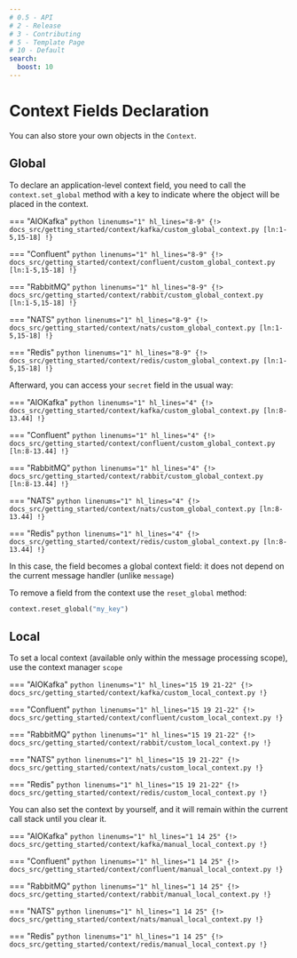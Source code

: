 ```yaml
---
# 0.5 - API
# 2 - Release
# 3 - Contributing
# 5 - Template Page
# 10 - Default
search:
  boost: 10
---
```


# Context Fields Declaration

You can also store your own objects in the `Context`.

## Global

To declare an application-level context field, you need to call the `context.set_global` method with a key to indicate where the object will be placed in the context.

=== "AIOKafka"
    ```python linenums="1" hl_lines="8-9"
    {!> docs_src/getting_started/context/kafka/custom_global_context.py [ln:1-5,15-18] !}
    ```

=== "Confluent"
    ```python linenums="1" hl_lines="8-9"
    {!> docs_src/getting_started/context/confluent/custom_global_context.py [ln:1-5,15-18] !}
    ```

=== "RabbitMQ"
    ```python linenums="1" hl_lines="8-9"
    {!> docs_src/getting_started/context/rabbit/custom_global_context.py [ln:1-5,15-18] !}
    ```

=== "NATS"
    ```python linenums="1" hl_lines="8-9"
    {!> docs_src/getting_started/context/nats/custom_global_context.py [ln:1-5,15-18] !}
    ```

=== "Redis"
    ```python linenums="1" hl_lines="8-9"
    {!> docs_src/getting_started/context/redis/custom_global_context.py [ln:1-5,15-18] !}
    ```

Afterward, you can access your `secret` field in the usual way:

=== "AIOKafka"
    ```python linenums="1" hl_lines="4"
    {!> docs_src/getting_started/context/kafka/custom_global_context.py [ln:8-13.44] !}
    ```

=== "Confluent"
    ```python linenums="1" hl_lines="4"
    {!> docs_src/getting_started/context/confluent/custom_global_context.py [ln:8-13.44] !}
    ```

=== "RabbitMQ"
    ```python linenums="1" hl_lines="4"
    {!> docs_src/getting_started/context/rabbit/custom_global_context.py [ln:8-13.44] !}
    ```

=== "NATS"
    ```python linenums="1" hl_lines="4"
    {!> docs_src/getting_started/context/nats/custom_global_context.py [ln:8-13.44] !}
    ```

=== "Redis"
    ```python linenums="1" hl_lines="4"
    {!> docs_src/getting_started/context/redis/custom_global_context.py [ln:8-13.44] !}
    ```

In this case, the field becomes a global context field: it does not depend on the current message handler (unlike `message`)

To remove a field from the context use the `reset_global` method:

```python
context.reset_global("my_key")
```

## Local

To set a local context (available only within the message processing scope), use the context manager `scope`

=== "AIOKafka"
    ```python linenums="1" hl_lines="15 19 21-22"
    {!> docs_src/getting_started/context/kafka/custom_local_context.py !}
    ```

=== "Confluent"
    ```python linenums="1" hl_lines="15 19 21-22"
    {!> docs_src/getting_started/context/confluent/custom_local_context.py !}
    ```

=== "RabbitMQ"
    ```python linenums="1" hl_lines="15 19 21-22"
    {!> docs_src/getting_started/context/rabbit/custom_local_context.py !}
    ```

=== "NATS"
    ```python linenums="1" hl_lines="15 19 21-22"
    {!> docs_src/getting_started/context/nats/custom_local_context.py !}
    ```

=== "Redis"
    ```python linenums="1" hl_lines="15 19 21-22"
    {!> docs_src/getting_started/context/redis/custom_local_context.py !}
    ```

You can also set the context by yourself, and it will remain within the current call stack until you clear it.

=== "AIOKafka"
    ```python linenums="1" hl_lines="1 14 25"
    {!> docs_src/getting_started/context/kafka/manual_local_context.py !}
    ```

=== "Confluent"
    ```python linenums="1" hl_lines="1 14 25"
    {!> docs_src/getting_started/context/confluent/manual_local_context.py !}
    ```

=== "RabbitMQ"
    ```python linenums="1" hl_lines="1 14 25"
    {!> docs_src/getting_started/context/rabbit/manual_local_context.py !}
    ```

=== "NATS"
    ```python linenums="1" hl_lines="1 14 25"
    {!> docs_src/getting_started/context/nats/manual_local_context.py !}
    ```

=== "Redis"
    ```python linenums="1" hl_lines="1 14 25"
    {!> docs_src/getting_started/context/redis/manual_local_context.py !}
    ```
